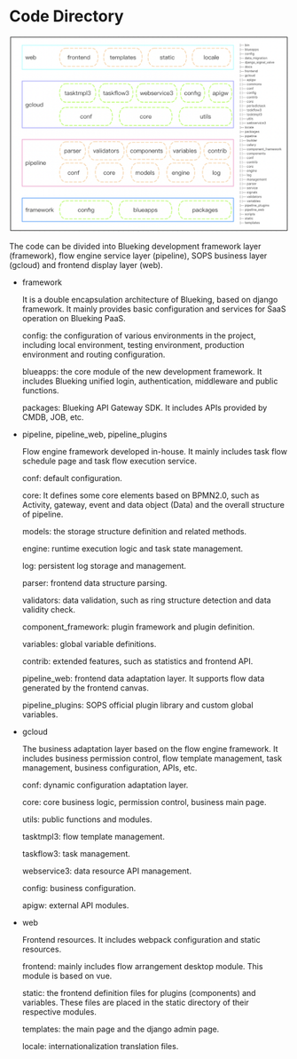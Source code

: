 ﻿# Code Directory

![](../resource/img/code_structure.png)

The code can be divided into Blueking development framework layer (framework), flow engine service layer (pipeline), SOPS business layer (gcloud) and frontend display layer (web).

- framework

  It is a double encapsulation architecture of Blueking, based on django framework. It mainly provides basic configuration and services for SaaS operation on Blueking PaaS.

  config: the configuration of various environments in the project, including local environment, testing environment, production environment and routing configuration.

  blueapps: the core module of the new development framework. It includes Blueking unified login, authentication, middleware and public functions.

  packages: Blueking API Gateway SDK. It includes APIs provided by CMDB, JOB, etc.

- pipeline, pipeline_web, pipeline_plugins

  Flow engine framework developed in-house. It mainly includes task flow schedule page and task flow execution service.

  conf: default configuration.

  core: It defines some core elements based on BPMN2.0, such as Activity, gateway, event and data object (Data) and the overall structure of pipeline.

  models: the storage structure definition and related methods.

  engine: runtime execution logic and task state management.

  log: persistent log storage and management.

  parser: frontend data structure parsing.

  validators: data validation, such as ring structure detection and data validity check.

  component_framework: plugin framework and plugin definition.

  variables: global variable definitions.

  contrib: extended features, such as statistics and frontend API.
  
  pipeline_web: frontend data adaptation layer. It supports flow data generated by the frontend canvas.
  
  pipeline_plugins: SOPS official plugin library and custom global variables.

- gcloud

  The business adaptation layer based on the flow engine framework. It includes business permission control, flow template management, task management, business configuration, APIs, etc.

  conf: dynamic configuration adaptation layer.

  core: core business logic, permission control, business main page.

  utils: public functions and modules.

  tasktmpl3: flow template management.

  taskflow3: task management.

  webservice3: data resource API management.

  config: business configuration.

  apigw: external API modules.

- web

  Frontend resources. It includes webpack configuration and static resources.

  frontend: mainly includes flow arrangement desktop module. This module is based on vue.

  static: the frontend definition files for plugins (components) and variables. These files are placed in the static directory of their respective modules.

  templates: the main page and the django admin page.

  locale: internationalization translation files.
